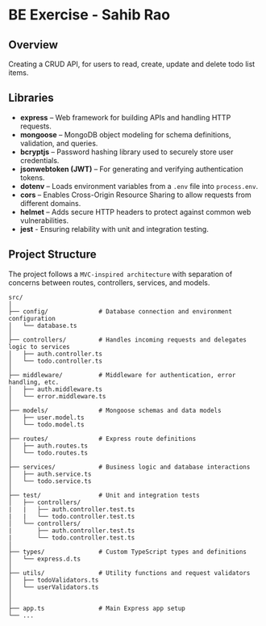 # BE Exercise - Sahib Rao

## Overview

Creating a CRUD API, for users to read, create, update and delete todo list items.

## Libraries

- **express** – Web framework for building APIs and handling HTTP requests.
- **mongoose** – MongoDB object modeling for schema definitions, validation, and queries.
- **bcryptjs** – Password hashing library used to securely store user credentials.
- **jsonwebtoken (JWT)** – For generating and verifying authentication tokens.
- **dotenv** – Loads environment variables from a `.env` file into `process.env`.
- **cors** – Enables Cross-Origin Resource Sharing to allow requests from different domains.
- **helmet** – Adds secure HTTP headers to protect against common web vulnerabilities.
- **jest** - Ensuring relability with unit and integration testing.

## Project Structure

The project follows a `MVC-inspired architecture` with separation of concerns between routes, controllers, services, and models.

```
src/
│
├── config/              # Database connection and environment configuration
│   └── database.ts
│
├── controllers/         # Handles incoming requests and delegates logic to services
│   ├── auth.controller.ts
│   └── todo.controller.ts
│
├── middleware/          # Middleware for authentication, error handling, etc.
│   ├── auth.middleware.ts
│   └── error.middleware.ts
│
├── models/              # Mongoose schemas and data models
│   ├── user.model.ts
│   └── todo.model.ts
│
├── routes/              # Express route definitions
│   ├── auth.routes.ts
│   └── todo.routes.ts
│
├── services/            # Business logic and database interactions
│   ├── auth.service.ts
│   └── todo.service.ts
│
├── test/                # Unit and integration tests
│   ├── controllers/
|   |   ├── auth.controller.test.ts
|   |   └── todo.controller.test.ts
│   └── controllers/
|       ├── auth.controller.test.ts
|       └── todo.controller.test.ts
│
├── types/               # Custom TypeScript types and definitions
│   └── express.d.ts
│
├── utils/               # Utility functions and request validators
│   ├── todoValidators.ts
│   └── userValidators.ts
│
│
├── app.ts               # Main Express app setup
└── ...

```
